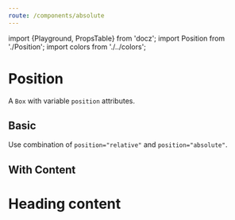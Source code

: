 ```yaml
---
route: /components/absolute
---
```


import {Playground, PropsTable} from 'docz';
import Position from './Position';
import colors from './../colors';

# Position

A `Box` with variable `position` attributes.

<PropsTable of={Position} />

## Basic

Use combination of `position="relative"` and `position="absolute"`.

<Playground>
  <Position
    bg={colors.grayWhite}
    position="relative"
    style={{height: 400, width: '100%'}}>
    <Position bg={colors.gray} p={2} right={0} top={0} />
    <Position bg={colors.gray} p={2} left={0} top={0} />
    <Position bg={colors.gray} p={2} left={0} bottom={0} />
    <Position bg={colors.gray} p={2} right={0} bottom={0} />
    <Position
      bg={colors.grayLight}
      bottom="25%"
      left="25%"
      p={2}
      right="25%"
      top="25%"
    />
    <Position bg={colors.gray} p={2} right="50%" top="50%" />
  </Position>
</Playground>

## With Content

<Playground>
  <Position
    bg={colors.grayWhite} style={{height: 400, width: '100%'}}
    position="relative">
    <Position bg={colors.grayLight} p={2} right={0} bottom={0}>
      <h1>Heading content</h1>
    </Position>
  </Position>
</Playground>
